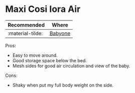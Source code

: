 # Maxi Cosi Iora Air

| Recommended | Where |
| ----------- | ---------- |
| :material-tilde:       |  [Babyone](https://www.babyone.de/baby-beistellbett/maxi-cosi/iora-air-beyond-grey/2000583623502.html) |


Pros:

- Easy to move around.
- Good storage space below the bed.
- Mesh sides for good air circulation and view of the baby.

Cons:

- Shaky when put my full body weight on the side.
